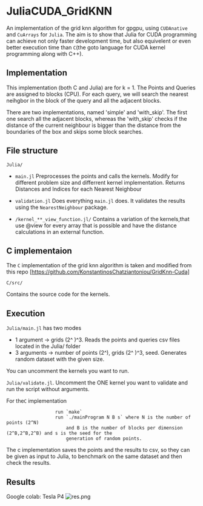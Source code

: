 # JuliaCUDA_GridKNN

An implementation of the grid knn algorithm for gpgpu, using `CUDAnative` and `CuArrays` for `Julia`.
The aim is to show that Julia for CUDA programming  can achieve not only faster development time, but also equivelent or even
better execution time than `C`(the goto language for CUDA kernel programming along with C++).

## Implementation
This implementation (both C and Julia) are for k = 1.
The Points and Queries are assigned to blocks (CPU). For each query, we will search the nearest neihgbor in the block of the query and 
all the adjacent blocks.

There are two implementations, named 'simple' and 'with_skip'. The first one search all the adjacent blocks, 
whereas the 'with_skip' checks if the distance of the current neighbour is bigger than the
distance from the boundaries of the box and skips some block searches.


## File structure

```Julia/```

+ `main.jl` Preprocesses the points and calls the kernels. Modify for different problem size and differrent kernel implementation. 
Returns Distances and Indices for each Nearest Neighbour

+ `validation.jl` Does everything `main.jl` does. It validates the results using the `NearestNeighbour` package.

+ `/kernel_**_view_function.jl/` Contains a variation of the kernels,that use @view for every array that is possible and have the distance calculations
in an external function.


## C implementaion

The `C` implementation of the grid knn algorithm is taken and modified from this repo [https://github.com/KonstantinosChatziantoniou/GridKnn-Cuda]

```C/src/```

Contains the source code for the kernels.

## Execution

`Julia/main.jl` has two modes

+ 1 argument -> grids (2^ )^3. Reads the points and queries csv files located in the Julia/ folder
+ 3 arguments ->  number of points (2^), grids (2^ )^3, seed.  Generates random dataset with the given size.

You can uncomment the kernels you want to run.

`Julia/validate.jl`. Uncomment the ONE kernel you want to validate and run the script without arguments.

For the`C` implementation

                      run `make`
                      run `./mainProgram N B s` where N is the number of points (2^N) 
                          and B is the number of blocks per dimension (2^B,2^B,2^B) and s is the seed for the 
                          generation of random points.
The c implementation saves the points and the results to csv, so they can be given as input to Julia, to benchmark
on the same dataset and then check the results.

## Results
Google colab: Tesla P4
![res.png](https://raw.githubusercontent.com/KonstantinosChatziantoniou/JuliaCUDA_GridKNN/master/res.png)

